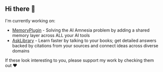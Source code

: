 ## Hi there 👋

<!--
**guendouze Ahcene/guendouze ahcene ** is a ✨ _special_ ✨ repository because its `README.md` (this file) appears on your GitHub profile.

Here are some ideas to get you started:

- 🔭 I’m currently working on ...
- 🌱 I’m currently learning ...
- 👯 I’m looking to collaborate on ...
- 🤔 I’m looking for help with ...
- 💬 Ask me about ...
- 📫 How to reach me: ...
- 😄 Pronouns: ...
- ⚡ Fun fact: ...
-->

I'm currently working on:

- [MemoryPlugin](https://www.memoryplugin.com/?ref=github-readme) - Solving the AI Amnesia problem by adding a shared memory layer across ALL your AI tools
- [AskLibrary](https://www.asklibrary.ai/?ref=github-readme) - Learn faster by talking to your books; get detailed answers backed by citations from your sources and connect ideas across diverse domains

If these look interesting to you, please support my work by checking them out ❤️
